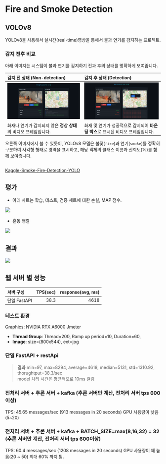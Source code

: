 # Fire and Smoke Detection

## VOLOv8
YOLOv8을 사용해서 실시간(real-time)영상을 통해서 불과 연기를 감지하는 프로젝트.

### 감지 전후 비교

아래 이미지는 시스템이 불과 연기를 감지하기 전과 후의 상태를 명확하게 보여줍니다.

| 감지 전 상태 (Non-detection)                               | 감지 후 상태 (Detection)                               |
| :--------------------------------------------------------- | :------------------------------------------------------- |
| ![감지 전 이미지](images/non-detection.png)               | ![감지 후 이미지](images/detection.png)               |
| 화재나 연기가 감지되지 않은 **정상 상태**의 비디오 프레임입니다. | 화재 및 연기가 성공적으로 감지되어 **바운딩 박스**로 표시된 비디오 프레임입니다. |

오른쪽 이미지에서 볼 수 있듯이, YOLOv8 모델은 불꽃(`fire`)과 연기(`smoke`)를 정확히 구분하여 사각형 형태로 영역을 표시하고, 해당 객체의 클래스 이름과 신뢰도(%)를 함께 보여줍니다.

## 
[Kaggle-Smoke-Fire-Detection-YOLO](https://www.kaggle.com/datasets/sayedgamal99/smoke-fire-detection-yolo/data)

## 평가
- 아래 차트는 학습, 테스트, 검증 세트에 대한 손실, MAP 점수.
<image src='images/results.png'>

- 혼동 행렬
<image src='images/confusion-matrix.png'>


## 결과
<image src='images/val_batch1_labels.jpg'>

## 웹 서버 별 성능

| 서버 구성 | TPS(sec) | response(avg, ms) |
| :---------| -----------:| -----------:|
| 단일 FastAPI | 38.3 |  4618 |


### 테스트 환경
Graphics: NVIDIA RTX A6000
Jmeter 
- **Thread Group**: Thread=200, Ramp up period=10, Duration=60, 
- **Image**: size=(800x544), ext=jpg

### 단일 FastAPI + restApi

> **결과** min=97, max=8294, average=4618, median=5131, std=1310.92, thorughtput=38.3/sec   
> model 처리 시간은 평균적으로 10ms 걸림 


### 전처리 서버 + 추론 서버 + kafka  (추론 서버만 계산, 전처리 서버 tps 600이상)
TPS: 45.65 messages/sec (913 messages in 20 seconds)
GPU 사용량이 낮음(5~20)

### 전처리 서버 + 추론 서버 + kafka + BATCH_SIZE=max(8,16,32) = 32 (추론 서버만 계산, 전처리 서버 tps 600이상)
TPS: 60.4 messages/sec (1208 messages in 20 seconds)
GPU 사용량이 꽤 높음(20 ~ 50) 최대 60% 까지 튐.
